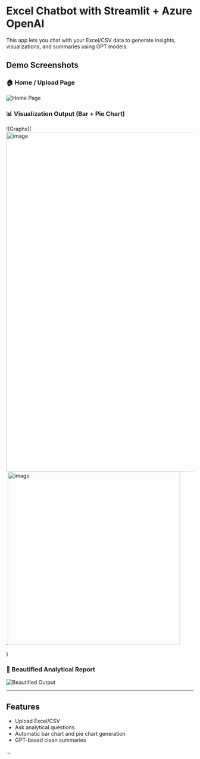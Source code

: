 # Excel Chatbot with Streamlit + Azure OpenAI

This app lets you chat with your Excel/CSV data to generate insights, visualizations, and summaries using GPT models.

## Demo Screenshots

### 🏠 Home / Upload Page
![Home Page](<img width="959" alt="image" src="https://github.com/user-attachments/assets/b7a753e8-548d-426b-9bcd-891955746ee4" />
)

### 📊 Visualization Output (Bar + Pie Chart)
![Graphs](<img width="912" alt="image" src="https://github.com/user-attachments/assets/d605a6f2-9524-4836-8b4b-681bba1124e6" />,<img width="463" alt="image" src="https://github.com/user-attachments/assets/10880486-fe12-4f70-aec9-52992f1e2ab0" />

)

### 📝 Beautified Analytical Report
![Beautified Output](<img width="945" alt="image" src="https://github.com/user-attachments/assets/653f8177-20a3-4912-91ba-95980091245f" />
)

---

## Features

- Upload Excel/CSV
- Ask analytical questions
- Automatic bar chart and pie chart generation
- GPT-based clean summaries

...

